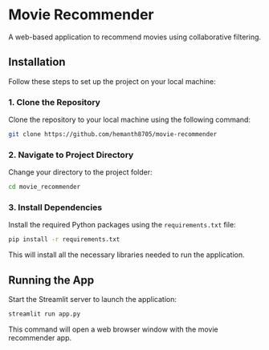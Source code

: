 # Movie Recommender

A web-based application to recommend movies using collaborative filtering.

## Installation

Follow these steps to set up the project on your local machine:

### 1. Clone the Repository

Clone the repository to your local machine using the following command:

```bash
git clone https://github.com/hemanth8705/movie-recommender
```

### 2. Navigate to Project Directory

Change your directory to the project folder:

```bash
cd movie_recommender
```

### 3. Install Dependencies

Install the required Python packages using the `requirements.txt` file:

```bash
pip install -r requirements.txt
```

This will install all the necessary libraries needed to run the application.

## Running the App

Start the Streamlit server to launch the application:

```bash
streamlit run app.py
```

This command will open a web browser window with the movie recommender app.
